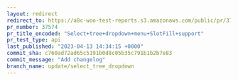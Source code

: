 ```yaml
---
layout: redirect
redirect_to: https://a8c-woo-test-reports.s3.amazonaws.com/public/pr/37574/api/index.html
pr_number: 37574
pr_title_encoded: "Select+tree+dropdown+menu+SlotFill+support"
pr_test_type: api
last_published: "2023-04-13 14:34:15 +0000"
commit_sha: c760ad72ad65c5191b0d8c05b35c791b1b2b7e83
commit_message: "Add changelog"
branch_name: update/select_tree_dropdown
---
```

